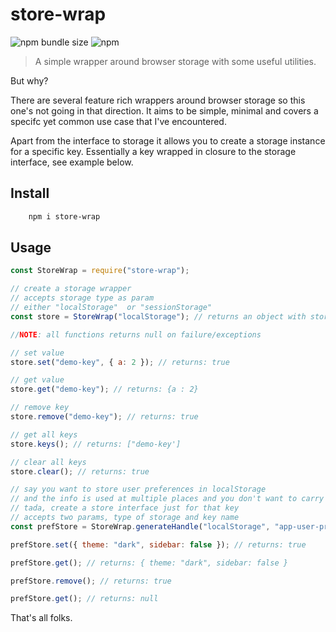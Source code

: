 # store-wrap

![npm bundle size](https://img.shields.io/bundlephobia/min/store-wrap)
![npm](https://img.shields.io/npm/v/store-wrap)

> A simple wrapper around browser storage with some useful utilities.

But why?

There are several feature rich wrappers around browser storage so this one's not going in that direction. It aims to be simple, minimal and covers a specifc yet common use case that I've encountered.

Apart from the interface to storage it allows you to create a storage instance for a specific key. Essentially a key wrapped in closure to the storage interface, see example below.

## Install

```bash
    npm i store-wrap
```

## Usage

```js
const StoreWrap = require("store-wrap");

// create a storage wrapper
// accepts storage type as param
// either "localStorage"  or "sessionStorage"
const store = StoreWrap("localStorage"); // returns an object with store actions

//NOTE: all functions returns null on failure/exceptions

// set value
store.set("demo-key", { a: 2 }); // returns: true

// get value
store.get("demo-key"); // returns: {a : 2}

// remove key
store.remove("demo-key"); // returns: true

// get all keys
store.keys(); // returns: ["demo-key']

// clear all keys
store.clear(); // returns: true

// say you want to store user preferences in localStorage
// and the info is used at multiple places and you don't want to carry the key around
// tada, create a store interface just for that key
// accepts two params, type of storage and key name
const prefStore = StoreWrap.generateHandle("localStorage", "app-user-pref");

prefStore.set({ theme: "dark", sidebar: false }); // returns: true

prefStore.get(); // returns: { theme: "dark", sidebar: false }

prefStore.remove(); // returns: true

prefStore.get(); // returns: null
```

That's all folks.
